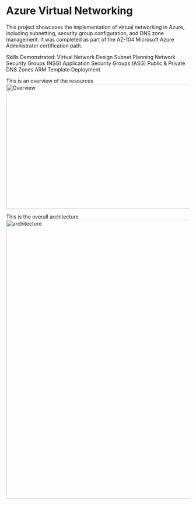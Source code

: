 # Azure Virtual Networking
This project showcases the implementation of virtual networking in Azure, including subnetting, security group configuration, and DNS zone management. It was completed as part of the AZ-104 Microsoft Azure Administrator certification path.

Skills Demonstrated:
Virtual Network Design
Subnet Planning
Network Security Groups (NSG)
Application Security Groups (ASG)
Public & Private DNS Zones
ARM Template Deployment

  This is an overview of the resources 
 <img width="1152" height="340" alt="Overview" src="https://github.com/user-attachments/assets/3cb3346b-346c-46cf-a44c-be2b6768dbc2" />

 
This is the overall architecture <img width="1490" height="762" alt="architecture" src="https://github.com/user-attachments/assets/56f4aa85-9c9b-4173-b311-9aa8fd72392c" />

